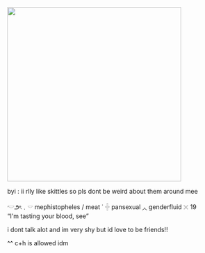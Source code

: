 <img src=https://i.imghippo.com/files/icE4630is.png width="400">


byi : ii rlly like skittles so pls dont be weird about them around mee

𓎢౨ৎ﹒𓎠 mephistopheles / meat   ˙
𓏶 pansexual ◞◟ genderfluid 𓏴   19   
“I'm tasting your blood, see”

i dont talk alot and im very shy but id love to be friends!! 
                       
^^ c+h is allowed idm















































